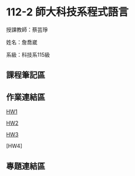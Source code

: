 # 112-2 師大科技系程式語言

授課教師：蔡芸琤

姓名：詹喬崴

系級：科技系115級

## 課程筆記區
## 作業連結區
[HW1](https://github.com/chiaoweichan/PL/commit/9d7c9f64097f83477205f076259011ce8e1bdb29)

[HW2](https://github.com/chiaoweichan/PL/blob/main/education_salary.py)

[HW3](https://youtu.be/Oyddt7Y53qc)

[HW4]

## 專題連結區

